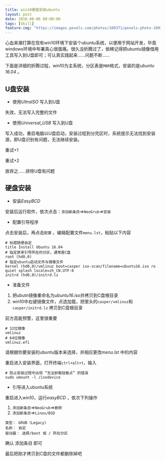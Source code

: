 ```yaml
---
title: win10硬盘安装ubuntu
layout: post
date: 2016-08-06 00:00:00
tags: [Skill]
feature-img: "https://images.pexels.com/photos/109371/pexels-photo-109371.jpeg?cs=srgb&dl=computer-internet-keyboard-109371.jpg&fm=jpg"
---
```



心血来潮打算在现有win10环境下安装个ubuntu系统，以便用于网站开发，毕竟windows环境中布署真心很蛋痛。很久没折腾过了，依稀记得把ubuntu镜像借用工具写入到U盘即可；可认真实践起来……问题不断……

<!--more-->

下面是详细的折腾过程，win10为主系统，分区表是`MBR`格式，安装的是*ubuntu 16.04* 。


## U盘安装

- 使用*UltraISO* 写入到U盘

失效，无法写入完整的文件

- 使用*Universal_USB* 写入到U盘

写入成功，重启电脑以U盘启动，安装过程到分完区时，系统提示无法找到安装源，即U盘识别有问题，无法继续安装。

重试+1

重试+2

放弃之……排除U盘有问题

## 硬盘安装

- 安装*EasyBCD*

安装后运行软件，依次点击：`添加新条目`=>`NeoGrub`=>`安装`

- 配置引导程序

点击安装后，再点击`配置` ，编辑配置文件`menu.lst`，粘贴以下内容

```shell
# 标题随便自定
title Install Ubuntu 16.04
# 指定原来引导所在的分区，通常是C盘
root (hd0,0)
# 指定ubuntu启动文件与镜像文件
kernel (hd0,0)/vmlinuz boot=casper iso-scan/filename=ubuntu16.iso ro quiet splash locale=zh_CN.UTF-8
initrd (hd0,0)/initrd.lz
```

- 准备文件

1. 把ubutn镜像重命名为*ubuntu16.iso*并拷贝到C盘根目录
2. win10中右键镜像文件，点选加载，把里头的`casper/vmlinuz`和`casper/initrd.lz` 拷贝到C盘根目录

前方高能预警，这里很重要

```shell
# 32位镜像
vmlinuz
# 64位镜像
vmlinuz.efi
```

请根据你要安装的ubuntu版本来选择，并相应更改*menu.lst* 中的内容

重启进入安装界面，打开终端`ctrl+alt+t`，输入

```shell
# 防止安装过程中出现 “无法卸载挂载点” 的错误
sudo umount -l /isodevice
```

- 引导进入ubuntu系统

重启进入win10，运行*easyBCD* ，依次下列操作

1. `添加新条目`=>`NeoGrub`=>`删除`
2. `添加新条目`=>`Linux/BSD`

```
类型：	GRUB（Legacy)
名称： 自定
驱动器： 选择/boot 或 / 所在分区
```

确认 添加条目 即可

最后把刚才拷贝到C盘的文件都删除掉吧